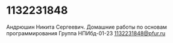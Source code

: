# 1132231848
Андрюшин Никита Сергеевич. Домашние работы по основам программирования
Группа НПИбд-01-23
1132231848@pfur.ru
